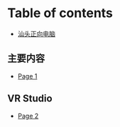 # Table of contents

* [汕头正向电脑](README.md)

## 主要内容

* [Page 1](zhu-yao-nei-rong/page-1.md)

## VR Studio

* [Page 2](vr-studio/page-2.md)
